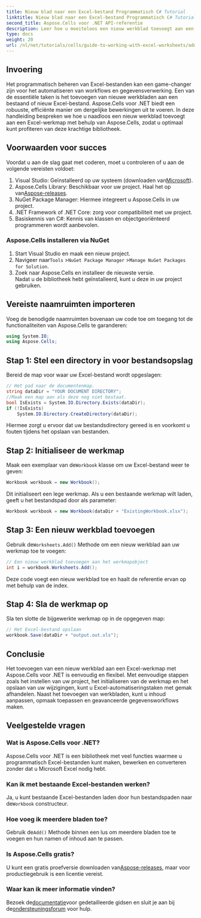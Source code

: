 ```yaml
---
title: Nieuw blad naar een Excel-bestand Programmatisch C# Tutorial
linktitle: Nieuw blad naar een Excel-bestand Programmatisch C# Tutorial
second_title: Aspose.Cells voor .NET API-referentie
description: Leer hoe u moeiteloos een nieuw werkblad toevoegt aan een Excel-bestand met Aspose.Cells voor .NET. Deze uitgebreide gids biedt een stapsgewijze aanpak, codevoorbeelden en nuttige tips.
type: docs
weight: 20
url: /nl/net/tutorials/cells/guide-to-working-with-excel-worksheets/add-new-sheet-to-excel-file-csharp-tutorial/
---
```

## Invoering

Het programmatisch beheren van Excel-bestanden kan een game-changer zijn voor het automatiseren van workflows en gegevensverwerking. Een van de essentiële taken is het toevoegen van nieuwe werkbladen aan een bestaand of nieuw Excel-bestand. Aspose.Cells voor .NET biedt een robuuste, efficiënte manier om dergelijke bewerkingen uit te voeren. In deze handleiding bespreken we hoe u naadloos een nieuw werkblad toevoegt aan een Excel-werkmap met behulp van Aspose.Cells, zodat u optimaal kunt profiteren van deze krachtige bibliotheek.

## Voorwaarden voor succes

Voordat u aan de slag gaat met coderen, moet u controleren of u aan de volgende vereisten voldoet:

1.  Visual Studio: Geïnstalleerd op uw systeem (downloaden van[Microsoft](https://visualstudio.microsoft.com/)).
2.  Aspose.Cells Library: Beschikbaar voor uw project. Haal het op van[Aspose-releases](https://releases.aspose.com/cells/net/).
3. NuGet Package Manager: Hiermee integreert u Aspose.Cells in uw project.
4. .NET Framework of .NET Core: zorg voor compatibiliteit met uw project.
5. Basiskennis van C#: Kennis van klassen en objectgeoriënteerd programmeren wordt aanbevolen.

### Aspose.Cells installeren via NuGet

1. Start Visual Studio en maak een nieuw project.
2.  Navigeer naar`Tools` >`NuGet Package Manager` >`Manage NuGet Packages for Solution`.
3. Zoek naar Aspose.Cells en installeer de nieuwste versie.  
   Nadat u de bibliotheek hebt geïnstalleerd, kunt u deze in uw project gebruiken.


## Vereiste naamruimten importeren

Voeg de benodigde naamruimten bovenaan uw code toe om toegang tot de functionaliteiten van Aspose.Cells te garanderen:

```csharp
using System.IO;
using Aspose.Cells;
```

## Stap 1: Stel een directory in voor bestandsopslag

Bereid de map voor waar uw Excel-bestand wordt opgeslagen:

```csharp
// Het pad naar de documentenmap.
string dataDir = "YOUR DOCUMENT DIRECTORY";
//Maak een map aan als deze nog niet bestaat.
bool IsExists = System.IO.Directory.Exists(dataDir);
if (!IsExists)
    System.IO.Directory.CreateDirectory(dataDir);
```

Hiermee zorgt u ervoor dat uw bestandsdirectory gereed is en voorkomt u fouten tijdens het opslaan van bestanden.


## Stap 2: Initialiseer de werkmap

 Maak een exemplaar van de`Workbook` klasse om uw Excel-bestand weer te geven:

```csharp
Workbook workbook = new Workbook();
```

Dit initialiseert een lege werkmap. Als u een bestaande werkmap wilt laden, geeft u het bestandspad door als parameter:

```csharp
Workbook workbook = new Workbook(dataDir + "ExistingWorkbook.xlsx");
```


## Stap 3: Een nieuw werkblad toevoegen

 Gebruik de`Worksheets.Add()` Methode om een nieuw werkblad aan uw werkmap toe te voegen:

```csharp
// Een nieuw werkblad toevoegen aan het werkmapobject
int i = workbook.Worksheets.Add();
```

Deze code voegt een nieuw werkblad toe en haalt de referentie ervan op met behulp van de index.


## Stap 4: Sla de werkmap op

Sla ten slotte de bijgewerkte werkmap op in de opgegeven map:

```csharp
// Het Excel-bestand opslaan
workbook.Save(dataDir + "output.out.xls");
```

## Conclusie

Het toevoegen van een nieuw werkblad aan een Excel-werkmap met Aspose.Cells voor .NET is eenvoudig en flexibel. Met eenvoudige stappen zoals het instellen van uw project, het initialiseren van de werkmap en het opslaan van uw wijzigingen, kunt u Excel-automatiseringstaken met gemak afhandelen. Naast het toevoegen van werkbladen, kunt u inhoud aanpassen, opmaak toepassen en geavanceerde gegevensworkflows maken.

## Veelgestelde vragen

### Wat is Aspose.Cells voor .NET?

Aspose.Cells voor .NET is een bibliotheek met veel functies waarmee u programmatisch Excel-bestanden kunt maken, bewerken en converteren zonder dat u Microsoft Excel nodig hebt.

### Kan ik met bestaande Excel-bestanden werken?

 Ja, u kunt bestaande Excel-bestanden laden door hun bestandspaden naar de`Workbook` constructeur.

### Hoe voeg ik meerdere bladen toe?

 Gebruik de`Add()` Methode binnen een lus om meerdere bladen toe te voegen en hun namen of inhoud aan te passen.

### Is Aspose.Cells gratis?

 U kunt een gratis proefversie downloaden van[Aspose-releases](https://releases.aspose.com/), maar voor productiegebruik is een licentie vereist.

### Waar kan ik meer informatie vinden?

 Bezoek de[documentatie](https://reference.aspose.com/cells/net/)voor gedetailleerde gidsen en sluit je aan bij de[ondersteuningsforum](https://forum.aspose.com/c/cells/9) voor hulp.